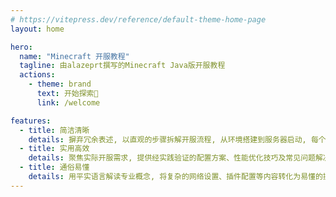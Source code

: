 ```yaml
---
# https://vitepress.dev/reference/default-theme-home-page
layout: home

hero:
  name: "Minecraft 开服教程"
  tagline: 由alazeprt撰写的Minecraft Java版开服教程
  actions:
    - theme: brand
      text: 开始探索🚀
      link: /welcome

features:
  - title: 简洁清晰
    details: 摒弃冗余表述, 以直观的步骤拆解开服流程, 从环境搭建到服务器启动, 每个环节都配有明确指引, 让新手也能快速抓住核心操作
  - title: 实用高效
    details: 聚焦实际开服需求, 提供经实践验证的配置方案、性能优化技巧及常见问题解决方案, 帮你跳过无效尝试, 高效完成服务器部署
  - title: 通俗易懂
    details: 用平实语言解读专业概念, 将复杂的网络设置、插件配置等内容转化为易懂的操作说明, 零基础玩家也能轻松理解并上手操作
---
```






